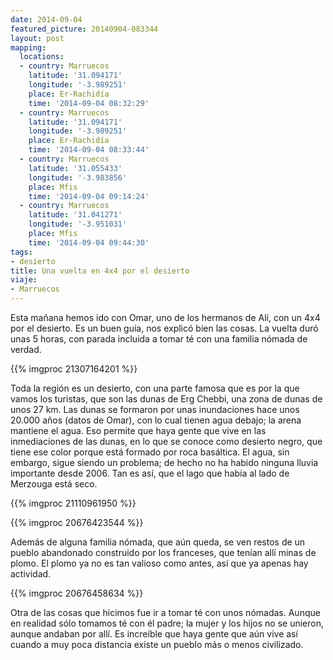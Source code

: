 ```yaml
---
date: 2014-09-04
featured_picture: 20140904-083344
layout: post
mapping:
  locations:
  - country: Marruecos
    latitude: '31.094171'
    longitude: '-3.989251'
    place: Er-Rachidía
    time: '2014-09-04 08:32:29'
  - country: Marruecos
    latitude: '31.094171'
    longitude: '-3.989251'
    place: Er-Rachidía
    time: '2014-09-04 08:33:44'
  - country: Marruecos
    latitude: '31.055433'
    longitude: '-3.983856'
    place: Mfis
    time: '2014-09-04 09:14:24'
  - country: Marruecos
    latitude: '31.041271'
    longitude: '-3.951031'
    place: Mfis
    time: '2014-09-04 09:44:30'
tags:
- desierto
title: Una vuelta en 4x4 por el desierto
viaje:
- Marruecos
---
```


Esta mañana hemos ido con Omar, uno de los hermanos de Alí, con un 4x4 por el desierto. Es un buen guía, nos explicó bien las cosas. La vuelta duró unas 5 horas, con parada incluida a tomar té con una familia nómada de verdad.

{{% imgproc 21307164201 %}}

Toda la región es un desierto, con una parte famosa que es por la que vamos los turistas, que son las dunas de Erg Chebbi, una zona de dunas de unos 27 km. Las dunas se formaron por unas inundaciones hace unos 20.000 años (datos de Omar), con lo cual tienen agua debajo; la arena mantiene el agua. Eso permite que haya gente que vive en las inmediaciones de las dunas, en lo que se conoce como desierto negro, que tiene ese color porque está formado por roca basáltica. El agua, sin embargo, sigue siendo un problema; de hecho no ha habido ninguna lluvia importante desde 2006. Tan es así, que el lago que había al lado de Merzouga está seco.

{{% imgproc 21110961950 %}}

{{% imgproc 20676423544 %}}

Además de alguna familia nómada, que aún queda, se ven restos de un pueblo abandonado construido por los franceses, que tenían allí minas de plomo. El plomo ya no es tan valioso como antes, así que ya apenas hay actividad.

{{% imgproc 20676458634 %}}

Otra de las cosas que hicimos fue ir a tomar té con unos nómadas. Aunque en realidad sólo tomamos té con él padre; la mujer y los hijos no se unieron, aunque andaban por allí. Es increíble que haya gente que aún vive así cuando a muy poca distancia existe un pueblo más o menos civilizado.